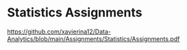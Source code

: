 # Statistics Assignments
https://github.com/xavierina12/Data-Analytics/blob/main/Assignments/Statistics/Assignments.pdf
